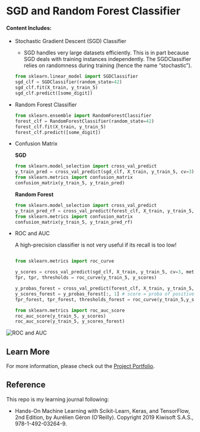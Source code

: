 # SGD and Random Forest Classifier

#### Content Includes:
- Stochastic Gradient Descent (SGD) Classifier
  - SGD handles very large datasets efficiently. This is in part because SGD deals with training instances independently. The SGDClassifier relies on randomness during training (hence the name “stochastic”).

  ```python
  from sklearn.linear_model import SGDClassifier
  sgd_clf = SGDClassifier(random_state=42)
  sgd_clf.fit(X_train, y_train_5)
  sgd_clf.predict([some_digit])
  ```

- Random Forest Classifier

  ```python
  from sklearn.ensemble import RandomForestClassifier
  forest_clf = RandomForestClassifier(random_state=42)
  forest_clf.fit(X_train, y_train_5)
  forest_clf.predict([some_digit])
  ```

- Confusion Matrix

  **SGD**
  ```python
  from sklearn.model_selection import cross_val_predict
  y_train_pred = cross_val_predict(sgd_clf, X_train, y_train_5, cv=3)
  from sklearn.metrics import confusion_matrix
  confusion_matrix(y_train_5, y_train_pred)
  ```
  **Random Forest**
  ```python
  from sklearn.model_selection import cross_val_predict
  y_train_pred_rf = cross_val_predict(forest_clf, X_train, y_train_5, cv=3)
  from sklearn.metrics import confusion_matrix
  confusion_matrix(y_train_5, y_train_pred_rf)
  ```  
- ROC and AUC

  A high-precision classifier is not very useful if its recall is too low!

  ```python

  from sklearn.metrics import roc_curve

  y_scores = cross_val_predict(sgd_clf, X_train, y_train_5, cv=3, method="decision_function")
  fpr, tpr, thresholds = roc_curve(y_train_5, y_scores)

  y_probas_forest = cross_val_predict(forest_clf, X_train, y_train_5, cv=3,method="predict_proba")
  y_scores_forest = y_probas_forest[:, 1] # score = proba of positive class
  fpr_forest, tpr_forest, thresholds_forest = roc_curve(y_train_5,y_scores_forest)

  from sklearn.metrics import roc_auc_score
  roc_auc_score(y_train_5, y_scores)
  roc_auc_score(y_train_5, y_scores_forest)
  ```

![ROC and AUC](https://user-images.githubusercontent.com/44503223/127751807-89ab27dc-01ef-4a5c-8f9a-f62b7bb1a40a.png)

## Learn More

For more information, please check out the [Project Portfolio](https://tingting0618.github.io).

## Reference

This repo is my learning journal following:
- Hands-On Machine Learning with Scikit-Learn, Keras, and TensorFlow, 2nd Edition, by Aurélien Géron (O’Reilly). Copyright 2019 Kiwisoft S.A.S., 978-1-492-03264-9.
